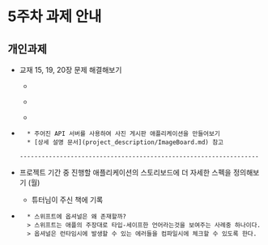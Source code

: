 # 5주차 과제 안내

## 개인과제

* 교재 15, 19, 20장 문제 해결해보기 
	* ~~~15장 : 저장하기, 불러오기, 앱 상태 (금)~~~ [바로가기](https://github.com/iluvdadong/boostcamp_iOS_dadong/tree/master/week3/Homepwner)
	* ~~~~19장 : Web Services (월)~~~ [바로가기](https://github.com/iluvdadong/boostcamp_iOS_dadong/tree/master/week5/Phtorama)
	* ~~~20장 : 컬렉션 뷰 (월)~~~ [바로가기](https://github.com/iluvdadong/boostcamp_iOS_dadong/tree/master/week5/Phtorama)

* ~~~프로젝트 과제 (화)~~~ [진행중](https://github.com/iluvdadong/boostcamp_iOS_dadong/tree/master/week5/imageBoard)
	* 주어진 API 서버를 사용하여 사진 게시판 애플리케이션을 만들어보기 
	* [상세 설명 문서](project_description/ImageBoard.md) 참고
  
  ------------------------------------------------------------------
  
* 프로젝트 기간 중 진행할 애플리케이션의 스토리보드에 더 자세한 스펙을 정의해보기 (월)
	* 튜터님이 주신 책에 기록

* ~~~생각과제~~~
	* 스위프트에 옵셔널은 왜 존재할까?
	> 스위프트는 애플의 주장대로 타입-세이프한 언어라는것을 보여주는 사례중 하나이다. 
	> 옵셔널은 런타임시에 발생할 수 있는 에러들을 컴파일시에 체크할 수 있도록 한다.
	
